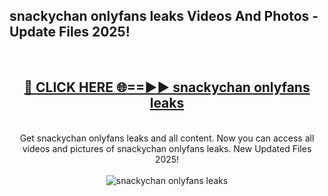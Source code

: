 <h2>snackychan onlyfans leaks Videos And Photos - Update Files 2025!</h2>
<br>
<div align="center">
<h2><a href="https://top-ai-tools.click/QrbHav" rel="nofollow">🔴 CLICK HERE 🌐==►► snackychan onlyfans leaks</a></h2>
<br>
Get snackychan onlyfans leaks and all content. Now you can access all videos and pictures of snackychan onlyfans leaks. New Updated Files 2025!
<br>
<br>
<a href="https://top-ai-tools.click/QrbHav" rel="nofollow" data-target="animated-image.originalLink"><img src="https://i.ibb.co.com/WyWwxjT/player-gif2.gif" alt="snackychan onlyfans leaks" style="max-width: 100%; display: inline-block;" data-target="animated-image.originalImage"></a>
</div>
<br>